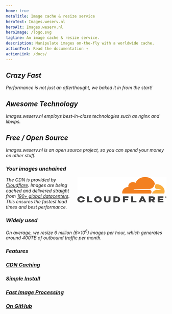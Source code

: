 ```yaml
---
home: true
metaTitle: Image cache & resize service
heroText: Images.weserv.nl
heroAlt: Images.weserv.nl
heroImage: /logo.svg
tagline: An image cache & resize service.
description: Manipulate images on-the-fly with a worldwide cache.
actionText: Read the documentation →
actionLink: /docs/
---
```

<div class="features">
  <div class="feature">
    <div class="feature-icon">
      <i class="las la-fw la-fighter-jet"/>
      <h2>Crazy Fast</h2>
    </div>
    <p>Performance is not just an afterthought, we baked it in from the start!</p>
  </div>
  <div class="feature">
    <div class="feature-icon">
      <i class="las la-fw la-cubes"/>
      <h2>Awesome Technology</h2>
    </div>
    <p>Images.weserv.nl employs best-in-class technologies such as nginx and libvips.</p>
  </div>
  <div class="feature">
    <div class="feature-icon">
      <i class="las la-fw la-money-bill-wave-alt"/>
      <h2>Free / Open Source</h2>
    </div>
    <p>Images.weserv.nl is an open source project, so you can spend your money on other stuff.</p>
  </div>
</div>

### Your images unchained
<a href="https://www.cloudflare.com/" title="CDN provided by Cloudflare">
  <img src="/cloudflare-logo-dark.svg" class="cloudflare-logo" width="280" height="80" alt="Cloudflare logo" align="right">
</a>

The CDN is provided by [Cloudflare](https://www.cloudflare.com/). Images are being cached and delivered straight from
[190+ global datacenters](https://www.cloudflare.com/network/). This ensures the fastest load times and best performance.

### Widely used
On average, we resize 6 million (6&times;10<sup>6</sup>) images per hour, which generates around 400TB of outbound traffic per month.

### Features
<div class="features small">
  <div class="feature small">
    <a href="https://www.cloudflare.com/">
       <div class="feature-icon-small">
         <i class="las la-fw la-rocket"/>
       </div>
       <h3>CDN Caching</h3>
    </a>
  </div>
  <div class="feature small">
    <a href="https://github.com/weserv/images/blob/5.x/DOCKER.md">
       <div class="feature-icon-small">
          <i class="lab la-fw la-docker"/>
       </div>
       <h3>Simple Install</h3>
    </a>
  </div>
  <div class="feature small">
    <a href="https://github.com/libvips/libvips">
       <div class="feature-icon-small">
         <i class="las la-fw la-image"/>
       </div>
       <h3>Fast Image Processing</h3>
    </a>
  </div>
  <div class="feature small">
    <a href="https://github.com/weserv/images">
       <div class="feature-icon-small">
         <i class="lab la-fw la-github"/>
       </div>
       <h3>On GitHub</h3>
    </a>
  </div>
</div>
